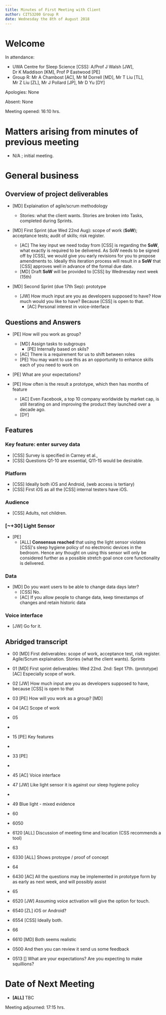 ```yaml
---
title: Minutes of First Meeting with Client
author: CITS3200 Group R
date: Wednesday the 8th of August 2018
---
```


# Welcome

In attendance: 

- UWA Centre for Sleep Science [CSS]: A/Prof J Walsh [JW], Dr K Maddison [KM], Prof P Eastwood [PE]
- Group R: Mr A Chambost [AC], Mr M Dorrell [MD], Mr T Liu [TL], Mr Z Liu [ZL], Mr J Pollard [JP], Mr D Yu [DY]

Apologies: None

Absent: None

Meeting opened: 16:10 hrs. 

# Matters arising from minutes of previous meeting

- N/A ; initial meeting.

# General business

## Overview of project deliverables
- [MD] Explaination of agile/scrum methodology
  - Stories: what the client wants. Stories are broken into Tasks, completed during Sprints.
- [MD] First Sprint (due Wed 22nd Aug): scope of work (**SoW**); acceptance tests; audit of skills; risk register.
  - [AC] The key input we need today from [CSS] is regarding the **SoW**, what exactly is required to be delivered. As SoW needs to be signed off by [CSS], we would give you early revisions for you to propose amendments to. Ideally this iteration process will result in a **SoW** that [CSS] approves well in advance of the formal due date.
  - [MD] Draft **SoW** will be provided to [CSS] by Wednesday next week (15th)
    
- [MD] Second Sprint (due 17th Sep): prototype
  - [JW] How much input are you as developers supposed to have? How much would you like to have? Because [CSS] is open to that.
    - [AC] Personal interest in voice-interface

## Questions and Answers
- [PE] How will you work as group?
  - [MD] Assign tasks to subgroups
    - [PE] Internally based on skils?
  - [AC] There is a requirement for us to shift between roles
  - [PE] You may want to use this as an opportunity to enhance skills each of you need to work on

- [PE] What are your expectations?

- [PE] How often is the result a prototype, which then has months of feature 
  - [AC] Even Facebook, a top 10 company worldwide by market cap, is still iterating on and improving the product they launched over a decade ago. 
  - [DY]

## Features
### Key feature: enter survey data 
- [CSS] Survey is specified in Carney et al., 
- [CSS] Questions Q1-10 are essential, Q11-15 would be desirable.

### Platform
- [CSS] Ideally both iOS and Android, (web access is tertiary)
- [CSS] First iOS as all the [CSS] internal testers have iOS.

### Audience
- [CSS] Adults, not children.

### [~+30] Light Sensor
- [PE] 
  - [ALL] **Consensus reached** that using the light sensor violates [CSS]'s sleep hygiene policy of no electronic devices in the bedroom. Hence any thought on using this sensor will only be considered further as a possible stretch goal once core functionality is delivered.

### Data 
- [MD] Do you want users to be able to change data days later?
  - [CSS] No.
  - [AC] If you allow people to change data, keep timestamps of changes and retain historic data 

### Voice interface
- [JW] Go for it.


## Abridged transcript
- 00 [MD] First deliverables: scope of work, acceptance test, risk register. Agile/Scrum explaination. Stories (what the client wants). Sprints
- 01 [MD] First sprint deliverables: Wed 22nd. 2nd: Sept 17th. (prototype)  [AC] Especially scope of work.
- 02 [JW] How much input are you as developers supposed to have, because [CSS] is open to that
- 03 [PE] How will you work as a group? [MD]
- 04 [AC] Scope of work
- 05
-
- 15 [PE] Key features
-
- 33 [PE]
-
- 45 [AC] Voice interface
- 47 [JW] Like light sensor it is against our sleep hygiene policy
-
- 49 Blue light - mixed evidence
- 60
- 6050 
- 6120 [ALL] Discussion of meeting time and location (CSS recommends a tool)
- 63
- 6330 [ALL] Shows protoype / proof of concept
- 64
- 6430 [AC] All the questions may be implemented in prototype form by as early as next week, and will possibly assist
- 65
- 6520 [JW] Assuming voice activation will give the option for touch.
- 6540 [ZL] iOS or Android?
- 6554 [CSS] Ideally both.
- 66   
- 6610 [MD] Both seems realistic

- 0500 And then you can review it send us some feedback
- 0513 [] What are your expectations? Are you expecting to make squillions?



# Date of Next Meeting
- **[ALL]** TBC

Meeting adjourned: 17:15 hrs. 
